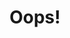 ---
layout: default
title: Oops!
permalink: 404.html
description: |
  Something went wrong.
details: |
  Best to head to <a href="/" title="404: Go back to the front page to find your way.">the front page</a> to find your way.
---